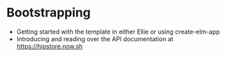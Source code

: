 # Bootstrapping

* Getting started with the template in either Ellie or using create-elm-app
* Introducing and reading over the API documentation at https://hipstore.now.sh



